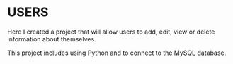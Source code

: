 # USERS

Here I created a project that will allow users to add, edit, view or delete information about themselves.

This project includes using Python and to connect to the MySQL database.
